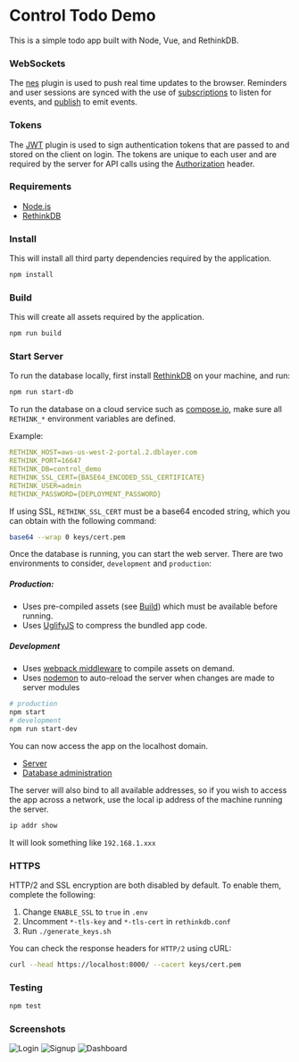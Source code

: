 # Control Todo Demo

This is a simple todo app built with Node, Vue, and RethinkDB.

### WebSockets

The [nes](https://github.com/hapijs/nes) plugin is used to push real time updates to the browser.
Reminders and user sessions are synced with the use of [subscriptions](https://github.com/hapijs/nes/blob/master/API.md#serversubscriptionpath-options) to listen for events, and [publish](https://github.com/hapijs/nes/blob/master/API.md#serverpublishpath-message-options) to emit events.

### Tokens

The [JWT](https://jwt.io/) plugin is used to sign authentication tokens that are passed to and stored on the client on login.
The tokens are unique to each user and are required by the server for API calls using the [Authorization](https://developer.mozilla.org/en-US/docs/Web/HTTP/Headers/Authorization) header.

### Requirements

- [Node.js](https://nodejs.org/en/download/)
- [RethinkDB](https://rethinkdb.com/docs/install/)

### Install

This will install all third party dependencies required by the application.

```bash
npm install
```

### Build

This will create all assets required by the application.

```bash
npm run build
```

### Start Server

To run the database locally,
first install [RethinkDB](https://rethinkdb.com/docs/install/) on your machine, and run:

```bash
npm run start-db
```

To run the database on a cloud service such as [compose.io](https://app.compose.io/),
make sure all `RETHINK_*` environment variables are defined.

Example:

```yaml
RETHINK_HOST=aws-us-west-2-portal.2.dblayer.com
RETHINK_PORT=16647
RETHINK_DB=control_demo
RETHINK_SSL_CERT={BASE64_ENCODED_SSL_CERTIFICATE}
RETHINK_USER=admin
RETHINK_PASSWORD={DEPLOYMENT_PASSWORD}
```

If using SSL, `RETHINK_SSL_CERT` must be a base64 encoded string, which you can obtain with the following command:

```bash
base64 --wrap 0 keys/cert.pem
```

Once the database is running, you can start the web server.
There are two environments to consider, `development` and `production`:

##### Production:
- Uses pre-compiled assets (see [Build](#build)) which must be available before running.
- Uses [UglifyJS](http://lisperator.net/uglifyjs/) to compress the bundled app code.

##### Development
- Uses [webpack middleware](https://github.com/webpack/webpack-dev-middleware) to compile assets on demand.
- Uses [nodemon](https://nodemon.io/) to auto-reload the server when changes are made to server modules

```bash
# production
npm start
# development
npm run start-dev
```

You can now access the app on the localhost domain.

- [Server](http://localhost:8000/)
- [Database administration](http://localhost:8080/)

The server will also bind to all available addresses,
so if you wish to access the app across a network,
use the local ip address of the machine running the server.

```bash
ip addr show
```

It will look something like `192.168.1.xxx`

### HTTPS

HTTP/2 and SSL encryption are both disabled by default. To enable them, complete the following:
1. Change `ENABLE_SSL` to `true` in `.env`
2. Uncomment `*-tls-key` and `*-tls-cert` in `rethinkdb.conf`
3. Run `./generate_keys.sh`

You can check the response headers for `HTTP/2` using cURL:

```bash
curl --head https://localhost:8000/ --cacert keys/cert.pem
```

### Testing

```bash
npm test
```

### Screenshots

![Login](screenshots/login.png?raw=true)
![Signup](screenshots/signup.png?raw=true)
![Dashboard](screenshots/dashboard.png?raw=true)
